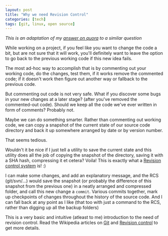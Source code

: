 ```yaml
---
layout: post
title: "Why we need Revision Control"
categories: [tech]
tags: [git, linux, open source]
---
```


_This is an adaptation of my
[answer on quora](https://www.quora.com/How-do-I-explain-to-someone-the-difference-between-GitHub-and-Dropbox-Google-Docs-and-Drive/answer/Jai-Luthra)
to a similar question_

While working on a project, if you feel like you want to change the
code a bit, but are not sure that it will work, you'll definitely
want to leave the option to go back to the previous working
code if this new idea fails.

The most ad-hoc way to accomplish that is by commenting out your
working code, do the changes, test them, if it works remove the
commented code; if it doesn't work then figure out another way
or fallback to the previous code.

But commenting out code is not very safe.
What if you discover some bugs in your new changes at a later stage?
(after you've removed the commented-out code). Should we keep all the
code we've ever written in form of comments? Probably not.

Maybe we can do something smarter. Rather than commenting out working
code, we can copy a snapshot of the current state of our source code
directory and back it up somewhere arranged by date or by
version number.

That seems tedious.

Wouldn't it be nice if I just tell a utility to save the current
state and this utility does all the job of copying the snapshot of
the directory, saving it with a SHA hash, compressing it et cetera?
Voila! This is exactly what a
[Revision control system](https://en.wikipedia.org/wiki/Revision_control) is! :)

I can make some changes, and add an explanatory message, and the RCS
(git/svn/...) would save the snapshot (or probably the difference of
this snapshot from the previous one) in a neatly arranged and
compressed folder, and call this new change a `commit`. Various
commits together, mark up checkpoints of changes throughout the
history of the source code. And I can fall back at any point as I
like (that too with just a command to the RCS, rather than digging up
all the backup folders)

This is a very basic and intuitive (atleast to me) introduction to
the need of revision control. Read the Wikipedia articles on
[Git](https://en.wikipedia.org/wiki/Git_%28software%29) and
[Revision control](https://en.wikipedia.org/wiki/Revision_control)
to get more details.
